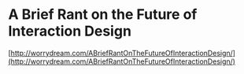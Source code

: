 <!--
id: 12535463024
link: http://tumblr.atmos.org/post/12535463024/a-brief-rant-on-the-future-of-interaction-design
slug: a-brief-rant-on-the-future-of-interaction-design
date: Tue Nov 08 2011 16:49:37 GMT-0800 (PST)
publish: 2011-11-08
tags: 
title: A Brief Rant on the Future of Interaction Design
-->


A Brief Rant on the Future of Interaction Design
================================================

[http://worrydream.com/ABriefRantOnTheFutureOfInteractionDesign/](http://worrydream.com/ABriefRantOnTheFutureOfInteractionDesign/)

